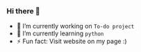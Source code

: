 ### Hi there 👋

- 🔭 I’m currently working on `To-do project`
- 🌱 I’m currently learning `python`
- ⚡ Fun fact: Visit website on my page :)
